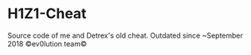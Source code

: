 # H1Z1-Cheat
Source code of me and Detrex's old cheat. Outdated since ~September 2018
©️ev0lution team©️
